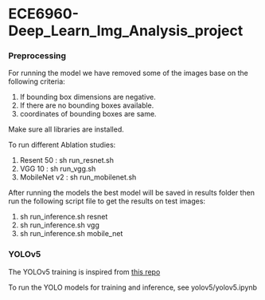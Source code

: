 # ECE6960-Deep_Learn_Img_Analysis_project

### Preprocessing
For running the model we have removed some of the images base on the following criteria:
1. If bounding box dimensions are negative.
2. If there are no bounding boxes available.
3. coordinates of bounding boxes are same.

Make sure all libraries are installed.

To run different Ablation studies:

1. Resent 50 : sh run_resnet.sh
2. VGG 10 : sh run_vgg.sh
3. MobileNet v2 : sh run_mobilenet.sh

After running the models the best model will be saved in results folder then run the following script file to get the results on test images:
1. sh run_inference.sh resnet
2. sh run_inference.sh vgg
3. sh run_inference.sh mobile_net


### YOLOv5

The YOLOv5 training is inspired from [this repo](https://github.com/williamhyin/yolov5s_bdd100k)

To run the YOLO models for training and inference, see yolov5/yolov5.ipynb

